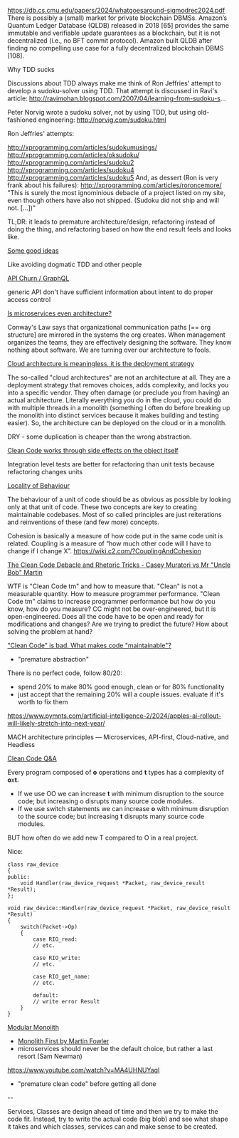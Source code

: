 https://db.cs.cmu.edu/papers/2024/whatgoesaround-sigmodrec2024.pdf
There is possibly a (small) market for private blockchain DBMSs. Amazon’s Quantum Ledger Database
(QLDB) released in 2018 [65] provides the same immutable and verifiable update guarantees as a blockchain,
but it is not decentralized (i.e., no BFT commit protocol).
Amazon built QLDB after finding no compelling use
case for a fully decentralized blockchain DBMS [108].


Why TDD sucks

Discussions about TDD always make me think of Ron Jeffries' attempt to develop a sudoku-solver using TDD.
That attempt is discussed in Ravi's article: http://ravimohan.blogspot.com/2007/04/learning-from-sudoku-s...

Peter Norvig wrote a sudoku solver, not by using TDD, but using old-fashioned engineering: http://norvig.com/sudoku.html

Ron Jeffries' attempts:

http://xprogramming.com/articles/sudokumusings/
http://xprogramming.com/articles/oksudoku/
http://xprogramming.com/articles/sudoku2
http://xprogramming.com/articles/sudoku4
http://xprogramming.com/articles/sudoku5
And, as dessert (Ron is very frank about his failures):
http://xprogramming.com/articles/roroncemore/
"This is surely the most ignominious debacle of a project listed on my site, even though others have also not shipped. (Sudoku did not ship and will not. [...])"

TL;DR: it leads to premature architecture/design, refactoring instead of doing the thing, and refactoring based on how the end result feels and looks like.

[Some good ideas](https://evanhahn.com/programming-beliefs-as-of-july-2024/)

Like avoiding dogmatic TDD and other people

[API Churn / GraphQL](https://intercoolerjs.org/2016/02/17/api-churn-vs-security)

generic API don't have sufficient information about intent to do proper access control

[Is microservices even architecture?](https://x.com/allenholub/status/1794073247497220246)

Conway's Law says that organizational communication paths [== org structure] are mirrored in the systems the org creates. When management organizes the teams, they are effectively designing the software. They know nothing about software. We are turning over our architecture to fools.


[Cloud architecture is meaningless, it is the deployment strategy](https://x.com/allenholub/status/1794818184408920238)

The so-called "cloud architectures" are not an architecture at all. They are a deployment strategy that removes choices, adds complexity, and locks you into a specific vendor. They often damage (or preclude you from having) an actual architecture. Literally everything you do in the cloud, you could do with multiple threads in a monolith (something I often do before breaking up the monolith into distinct services because it makes building and testing easier). So, the architecture can be deployed on the cloud or in a monolith.

DRY - some duplication is cheaper than the wrong abstraction.

[Clean Code works through side effects on the object itself](https://www.youtube.com/watch?v=IqHaGd9J42s)

Integration level tests are better for refactoring than unit tests because refactoring changes units

[Locality of Behaviour](https://htmx.org/essays/locality-of-behaviour/)

The behaviour of a unit of code should be as obvious as possible by looking only at that unit of code.
These two concepts are key to creating maintainable codebases. Most of so called principles are just reiterations and reinventions of these (and few more) concepts.

Cohesion is basically a measure of how code put in the same code unit is related.
Coupling is a measure of “how much other code will I have to change if I change X”.
https://wiki.c2.com/?CouplingAndCohesion

[The Clean Code Debacle and Rhetoric Tricks - Casey Muratori vs Mr "Uncle Bob" Martin](https://www.youtube.com/watch?v=ZLxazlP7Ppo&ab_channel=gingerBill)

WTF is "Clean Code tm" and how to measure that.
"Clean" is not a measurable quantity.
How to measure programmer performance.
"Clean Code tm" claims to increase programmer performance but how do you know, how do you measure?
CC might not be over-engineered, but it is open-engineered. Does all the code have to be open and ready for modifications and changes? Are we trying to predict the future? How about solving the problem at hand?

["Clean Code" is bad. What makes code "maintainable"? ](https://www.youtube.com/watch?v=8ncQrGuunHY)

- "premature abstraction"

There is no perfect code, follow 80/20:
- spend 20% to make 80% good enough, clean or for 80% functionality
- just accept that the remaining 20% will a couple issues. evaluate if it's worth to fix them

https://www.pymnts.com/artificial-intelligence-2/2024/apples-ai-rollout-will-likely-stretch-into-next-year/

MACH architecture principles — Microservices, API-first, Cloud-native, and Headless

[Clean Code Q&A](https://github.com/cmuratori/misc/tree/main)

Every program composed of **o** operations and **t** types has a complexity of **o**x**t**.
- If we use OO we can increase **t** with minimum disruption to the source code; but increasing o disrupts many source code modules.
- If we use switch statements we can increase **o** with minimum disruption to the source code; but increasing **t** disrupts many source code modules.

BUT how often do we add new T compared to O in a real project.

Nice:
```
class raw_device
{
public:
	void Handler(raw_device_request *Packet, raw_device_result *Result);
};

void raw_device::Handler(raw_device_request *Packet, raw_device_result *Result)
{
	switch(Packet->Op)
	{
		case RIO_read:
		// etc.
		
		case RIO_write:
		// etc.
		
		case RIO_get_name:
		// etc.
		
		default:
		// write error Result
	}
}
```

[Modular Monolith](https://www.youtube.com/watch?v=nuHMlA3iLjY)

- [Monolith First by Martin Fowler](https://martinfowler.com/bliki/MonolithFirst.html)
- microservices should never be the default choice, but rather a last resort (Sam Newman)


https://www.youtube.com/watch?v=MA4UHNUYaqI
- "premature clean code" before getting all done

--

Services, Classes are design ahead of time and then we try to make the code fit.
Instead, try to write the actual code (big blob) and see what shape it takes and which classes, services can and make sense to be created.

